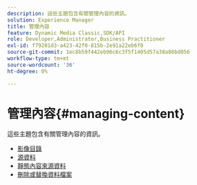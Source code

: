 ```yaml
---
description: 這些主題包含有關管理內容的資訊。
solution: Experience Manager
title: 管理內容
feature: Dynamic Media Classic,SDK/API
role: Developer,Administrator,Business Practitioner
exl-id: f79201d3-a423-42f0-815b-2e91a22eb6f0
source-git-commit: 1ec8b59f442eb96c6c3f5f1405d57a38a86bd056
workflow-type: tm+mt
source-wordcount: '36'
ht-degree: 0%

---
```


# 管理內容{#managing-content}

這些主題包含有關管理內容的資訊。

* [影像目錄](c-image-catalogs.md)
* [源資料](r-source-data.md)
* [靜態內容來源資料](c-static-content-source-data.md)
* [刪除或替換資料檔案](c-deleting-or-replacing-data-files.md)
